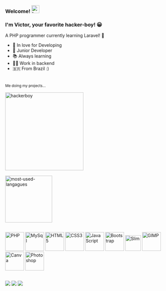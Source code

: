 ### Welcome! <img src="https://emojipedia-us.s3.amazonaws.com/source/noto-emoji-animations/344/waving-hand_1f44b.gif" alt="hello-hand" height="25">

### I'm Victor, your favorite hacker-boy! 😀
<p>A PHP programmer currently learning Laravel! 👻</p>

- 💌 In love for Developing 
- 👶 Junior Developer 
- 📚 Always learning 
- 👨‍💻 Work in backend
- 🇧🇷 From Brazil :)

#

<div style="float: center;">
  
  <sub>Me doing my projects...</sub><br>
  
<img src="https://media.tenor.com/CgGUXc-LDc4AAAAM/hacker-pc.gif" alt="hackerboy" height="250"><br><br><img src="https://github-readme-stats.vercel.app/api/top-langs/?username=vdanviel&layout=compact&theme=white" alt="most-used-langagues" height="150">
</div>
<div style="display: inline_block"><br>
<img height="60" alt="PHP" src="https://cdn.jsdelivr.net/gh/devicons/devicon/icons/php/php-plain.svg"/>
<img height="60"  alt="MySql" src="https://cdn.jsdelivr.net/gh/devicons/devicon/icons/mysql/mysql-original.svg"/>
<img height="60" alt="HTML5" src="https://cdn.jsdelivr.net/gh/devicons/devicon/icons/html5/html5-original.svg"/>
<img height="60" alt="CSS3" src="https://cdn.jsdelivr.net/gh/devicons/devicon/icons/css3/css3-original.svg"/>
<img height="60"  alt="JavaScript" src="https://cdn.jsdelivr.net/gh/devicons/devicon/icons/javascript/javascript-plain.svg"/>
<img height="60"  alt="Bootstrap" src="https://cdn.jsdelivr.net/gh/devicons/devicon/icons/bootstrap/bootstrap-plain.svg"/>
<img height="50"  alt="Slim" src="https://avatars.githubusercontent.com/u/11195762?v=4"/>
<img height="60" alt="GIMP"  src="https://cdn.jsdelivr.net/gh/devicons/devicon/icons/gimp/gimp-plain.svg"/>
<img height="60" alt="Canva" src="https://cdn.jsdelivr.net/gh/devicons/devicon/icons/canva/canva-original.svg"/>
<img height="60"  alt="Photoshop" src="https://cdn.jsdelivr.net/gh/devicons/devicon/icons/photoshop/photoshop-plain.svg"/>
</div>
  
##

<div> 
  <a href="https://www.instagram.com/v.danviel/" target="_blank"><img src="https://img.shields.io/badge/-Instagram-%23E4405F?style=for-the-badge&logo=instagram&logoColor=white" target="_blank"></a>
  <a href = "mailto:victordn.araujo@gmail.com"><img src="https://img.shields.io/badge/-Gmail-%23333?style=for-the-badge&logo=gmail&logoColor=white" target="_blank"></a>
  <a href="https://www.linkedin.com/in/victor-daniel-b0a5a4214/" target="_blank"><img src="https://img.shields.io/badge/LinkedIn-0077B5?style=for-the-badge&logo=linkedin&logoColor=white" target="_blank"></a>
 </div>

